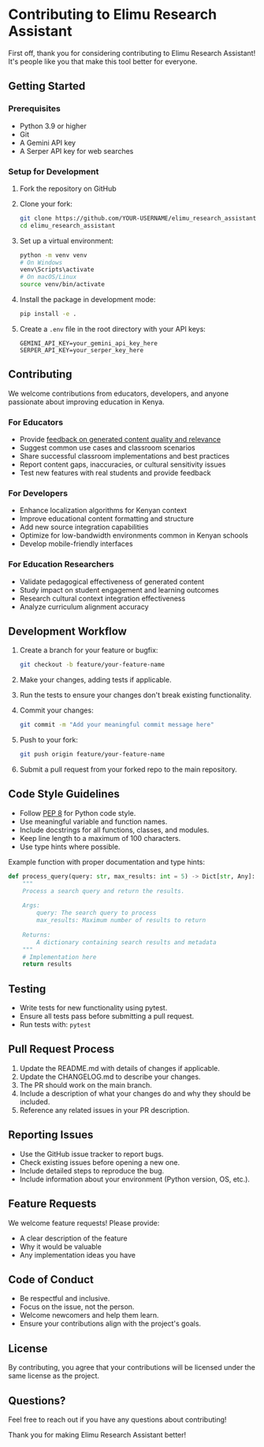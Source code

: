 # Contributing to Elimu Research Assistant

First off, thank you for considering contributing to Elimu Research Assistant! It's people like you that make this tool better for everyone.

## Getting Started

### Prerequisites

- Python 3.9 or higher
- Git
- A Gemini API key
- A Serper API key for web searches

### Setup for Development

1. Fork the repository on GitHub
2. Clone your fork:
   ```bash
   git clone https://github.com/YOUR-USERNAME/elimu_research_assistant.git
   cd elimu_research_assistant
   ```

3. Set up a virtual environment:
   ```bash
   python -m venv venv
   # On Windows
   venv\Scripts\activate
   # On macOS/Linux
   source venv/bin/activate
   ```

4. Install the package in development mode:
   ```bash
   pip install -e .
   ```

5. Create a `.env` file in the root directory with your API keys:
   ```
   GEMINI_API_KEY=your_gemini_api_key_here
   SERPER_API_KEY=your_serper_key_here
   ```

## Contributing

We welcome contributions from educators, developers, and anyone passionate about improving education in Kenya.

### For Educators
- Provide [feedback on generated content quality and relevance](https://github.com/ashioyajotham/elimu_research_assistant/issues)
- Suggest common use cases and classroom scenarios
- Share successful classroom implementations and best practices
- Report content gaps, inaccuracies, or cultural sensitivity issues
- Test new features with real students and provide feedback

### For Developers
- Enhance localization algorithms for Kenyan context
- Improve educational content formatting and structure
- Add new source integration capabilities
- Optimize for low-bandwidth environments common in Kenyan schools
- Develop mobile-friendly interfaces

### For Education Researchers
- Validate pedagogical effectiveness of generated content
- Study impact on student engagement and learning outcomes
- Research cultural context integration effectiveness
- Analyze curriculum alignment accuracy

## Development Workflow

1. Create a branch for your feature or bugfix:
   ```bash
   git checkout -b feature/your-feature-name
   ```

2. Make your changes, adding tests if applicable.

3. Run the tests to ensure your changes don't break existing functionality.

4. Commit your changes:
   ```bash
   git commit -m "Add your meaningful commit message here"
   ```

5. Push to your fork:
   ```bash
   git push origin feature/your-feature-name
   ```

6. Submit a pull request from your forked repo to the main repository.

## Code Style Guidelines

- Follow [PEP 8](https://peps.python.org/pep-0008/) for Python code style.
- Use meaningful variable and function names.
- Include docstrings for all functions, classes, and modules.
- Keep line length to a maximum of 100 characters.
- Use type hints where possible.

Example function with proper documentation and type hints:
```python
def process_query(query: str, max_results: int = 5) -> Dict[str, Any]:
    """
    Process a search query and return the results.
    
    Args:
        query: The search query to process
        max_results: Maximum number of results to return
        
    Returns:
        A dictionary containing search results and metadata
    """
    # Implementation here
    return results
```

## Testing

- Write tests for new functionality using pytest.
- Ensure all tests pass before submitting a pull request.
- Run tests with: `pytest`

## Pull Request Process

1. Update the README.md with details of changes if applicable.
2. Update the CHANGELOG.md to describe your changes.
3. The PR should work on the main branch.
4. Include a description of what your changes do and why they should be included.
5. Reference any related issues in your PR description.

## Reporting Issues

- Use the GitHub issue tracker to report bugs.
- Check existing issues before opening a new one.
- Include detailed steps to reproduce the bug.
- Include information about your environment (Python version, OS, etc.).

## Feature Requests

We welcome feature requests! Please provide:
- A clear description of the feature
- Why it would be valuable
- Any implementation ideas you have

## Code of Conduct

- Be respectful and inclusive.
- Focus on the issue, not the person.
- Welcome newcomers and help them learn.
- Ensure your contributions align with the project's goals.

## License

By contributing, you agree that your contributions will be licensed under the same license as the project.

## Questions?

Feel free to reach out if you have any questions about contributing!

Thank you for making Elimu Research Assistant better!
